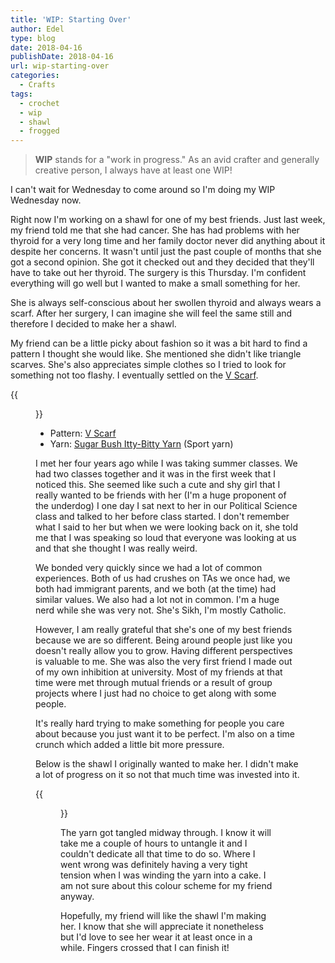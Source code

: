 ```yaml
---
title: 'WIP: Starting Over'
author: Edel
type: blog
date: 2018-04-16
publishDate: 2018-04-16
url: wip-starting-over
categories:
  - Crafts
tags:
  - crochet
  - wip
  - shawl
  - frogged
---
```


> **WIP** stands for a "work in progress." As an avid crafter and generally creative person, I always have at least one WIP!

I can't wait for Wednesday to come around so I'm doing my WIP Wednesday now.

Right now I'm working on a shawl for one of my best friends. Just last week, my friend told me that she had cancer. She has had problems with her thyroid for a very long time and her family doctor never did anything about it despite her concerns. It wasn't until just the past couple of months that she got a second opinion. She got it checked out and they decided that they'll have to take out her thyroid. The surgery is this Thursday. I'm confident everything will go well but I wanted to make a small something for her.

She is always self-conscious about her swollen thyroid and always wears a scarf. After her surgery, I can imagine she will feel the same still and therefore I decided to make her a shawl.

My friend can be a little picky about fashion so it was a bit hard to find a pattern I thought she would like. She mentioned she didn't like triangle scarves. She's also appreciates simple clothes so I tried to look for something not too flashy. I eventually settled on the [V Scarf](https://www.ravelry.com/patterns/library/the-v-scarf).

{{<figure src="http://res.cloudinary.com/dvozrk6m8/image/upload/v1523927604/v-scarf_gxxvm1.png" title="The V Scarf">}}

* Pattern: [V Scarf](https://www.ravelry.com/patterns/library/the-v-scarf)
* Yarn: [Sugar Bush Itty-Bitty Yarn](https://www.sugarbushyarns.com/yarn/itty-bitty.html) (Sport yarn)

I met her four years ago while I was taking summer classes. We had two classes together and it was in the first week that I noticed this. She seemed like such a cute and shy girl that I really wanted to be friends with her (I'm a huge proponent of the underdog) I one day I sat next to her in our Political Science class and talked to her before class started. I don't remember what I said to her but when we were looking back on it, she told me that I was speaking so loud that everyone was looking at us and that she thought I was really weird.

We bonded very quickly since we had a lot of common experiences. Both of us had crushes on TAs we once had, we both had immigrant parents, and we both (at the time) had similar values. We also had a lot not in common. I'm a huge nerd while she was very not. She's Sikh, I'm mostly Catholic.

However, I am really grateful that she's one of my best friends because we are so different. Being around people just like you doesn't really allow you to grow. Having different perspectives is valuable to me. She was also the very first friend I made out of my own inhibition at university. Most of my friends at that time were met through mutual friends or a result of group projects where I just had no choice to get along with some people.

It's really hard trying to make something for people you care about because you just want it to be perfect. I'm also on a time crunch which added a little bit more pressure.

Below is the shawl I originally wanted to make her. I didn't make a lot of progress on it so not that much time was invested into it.

{{<figure src="http://res.cloudinary.com/dvozrk6m8/image/upload/v1523930610/frogged_thfu4h.png" title="Frogged shawl">}}

The yarn got tangled midway through. I know it will take me a couple of hours to untangle it and I couldn't dedicate all that time to do so. Where I went wrong was definitely having a very tight tension when I was winding the yarn into a cake. I am not sure about this colour scheme for my friend anyway.

Hopefully, my friend will like the shawl I'm making her. I know that she will appreciate it nonetheless but I'd love to see her wear it at least once in a while. Fingers crossed that I can finish it!